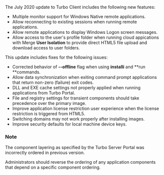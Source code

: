 The July 2020 update to Turbo Client includes the following new features:

- Multiple monitor support for Windows Native remote applications.
- Allow reconnecting to existing sessions when running remote applications.
- Allow remote applications to display Windows Logon screen messages.
- Allow access to the user's profile folder when running cloud appications with Merge **User Isolation** to provide direct HTML5 file upload and download access to user folders.

This update includes fixes for the following issues:

- Corrected behavior of **--offline** flag when using **installi** and **run **commands.
- Allow data synchronization when exiting command prompt applications that return non-zero (failure) exit codes.
- DLL and EXE cache settings not properly applied when running applications from Turbo Portal.
- File and registry settings for transient components should take precedence over the primary image.
- Improve application license restriction user experience when the license restriction is triggered from HTML5.
- Switching domains may not work properly after installing images.
- Improve security defaults for local machine device keys.

### Note

The component layering as specified by the Turbo Server Portal was incorrectly ordered in previous version.

Administrators should reverse the ordering of any application components that depend on a specific component ordering.

